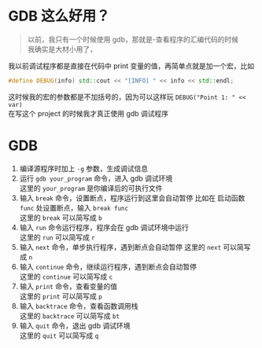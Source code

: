 # GDB 这么好用？

> 以前，我只有一个时候使用 gdb，那就是-查看程序的汇编代码的时候  
我确实是大材小用了，

我以前调试程序都是直接在代码中 print 变量的值，再简单点就是加一个宏，比如  
``` cpp
#define DEBUG(info) std::cout << "[INFO] " << info << std::endl;
```
这时候我的宏的参数都是不加括号的，因为可以这样玩 `DEBUG("Point 1: " << var)`  
在写这个 project 的时候我才真正使用 gdb 调试程序

# GDB

1. 编译源程序时加上 `-g` 参数，生成调试信息  
2. 运行 `gdb your_program` 命令，进入 gdb 调试环境  
   这里的 `your_program` 是你编译后的可执行文件  
3. 输入 `break` 命令，设置断点，程序运行到这里会自动暂停
   比如在 启动函数 `func` 处设置断点，输入 `break func`  
   这里的 `break` 可以简写成 `b`
4. 输入 `run` 命令运行程序，程序会在 gdb 调试环境中运行  
   这里的 `run` 可以简写成 `r`
5. 输入 `next` 命令，单步执行程序，遇到断点会自动暂停 
   这里的 `next` 可以简写成 `n`
6. 输入 `continue` 命令，继续运行程序，遇到断点会自动暂停  
   这里的 `continue` 可以简写成 `c`
7. 输入 `print` 命令，查看变量的值  
   这里的 `print` 可以简写成 `p`
8. 输入 `backtrace` 命令，查看函数调用栈  
   这里的 `backtrace` 可以简写成 `bt`
9. 输入 `quit` 命令，退出 gdb 调试环境  
   这里的 `quit` 可以简写成 `q`

